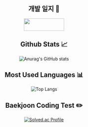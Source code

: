 <div align="center">
  
## 개발 일지 📘
 <a href="https://married-court-369.notion.site/730678437daa436da5317b83104c6e50?pvs=4" target="_blank"><img src="https://img.shields.io/badge/Notion-000000?style=flat-square&logo=Notion&logoColor=white" width = 130px height = 40px/></a>

## Github Stats 📈
![Anurag's GitHub stats](https://github-readme-stats.vercel.app/api?username=So-Myoung&show_icons=true&theme=transparent)

## Most Used Languages 📊
![Top Langs](https://github-readme-stats.vercel.app/api/top-langs/?username=So-Myoung&hide=html,css&layout=compact&langs_count=10)

## Baekjoon Coding Test ✏️
[![Solved.ac Profile](http://mazassumnida.wtf/api/generate_badge?boj=so_myoung)](https://solved.ac/so_myoung)

</div>
